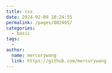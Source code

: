 ```yaml
---
title: css
date: 2024-02-09 10:24:55
permalink: /pages/082405/
categories:
  - basic
tags:
  - 
author: 
  name: mercurywang
  link: https://github.com/mercurywang
---
```

